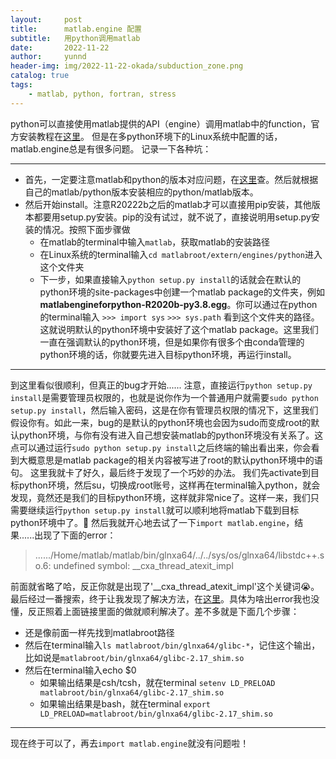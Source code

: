 ```yaml
---
layout:     post
title:      matlab.engine 配置
subtitle:   用python调用matlab
date:       2022-11-22
author:     yunnd
header-img: img/2022-11-22-okada/subduction_zone.png
catalog: true
tags:
    - matlab, python, fortran, stress 
---
```


python可以直接使用matlab提供的API（engine）调用matlab中的function，官方安装教程在[这里](https://www.mathworks.com/help/matlab/matlab_external/install-the-matlab-engine-for-python.html)。
但是在多python环境下的Linux系统中配置的话，matlab.engine总是有很多问题。
记录一下各种坑：

* * *
+ 首先，一定要注意matlab和python的版本对应问题，在[这里](https://www.mathworks.com/support/requirements/python-compatibility.html)查。然后就根据自己的matlab/python版本安装相应的python/matlab版本。
+ 然后开始install。注意R20222b之后的matlab才可以直接用pip安装，其他版本都要用setup.py安装。pip的没有试过，就不说了，直接说明用setup.py安装的情况。按照下面步骤做
    + 在matlab的terminal中输入`matlab`，获取matlab的安装路径
    + 在Linux系统的terminal输入`cd matlabroot/extern/engines/python`进入这个文件夹
    + 下一步，如果直接输入`python setup.py install`的话就会在默认的python环境的site-packages中创建一个matlab package的文件夹，例如**matlabengineforpython-R2020b-py3.8.egg**。你可以通过在python的terminal输入
      `>>> import sys` 
      `>>> sys.path` 
      看到这个文件夹的路径。这就说明默认的python环境中安装好了这个matlab package。这里我们一直在强调默认的python环境，但是如果你有很多个由conda管理的python环境的话，你就要先进入目标python环境，再运行install。

* * *

到这里看似很顺利，但真正的bug才开始......
注意，直接运行`python setup.py install`是需要管理员权限的，也就是说你作为一个普通用户就需要`sudo python setup.py install`，然后输入密码，这是在你有管理员权限的情况下，这里我们假设你有。如此一来，bug的是默认的python环境也会因为sudo而变成root的默认python环境，与你有没有进入自己想安装matlab的python环境没有关系了。这点可以通过运行`sudo python setup.py install`之后终端的输出看出来，你会看到大概意思是matlab package的相关内容被写进了root的默认python环境中的语句。
这里我就卡了好久，最后终于发现了一个巧妙的办法。
我们先activate到目标python环境，然后su，切换成root账号，这样再在terminal输入python，就会发现，竟然还是我们的目标python环境，这样就非常nice了。这样一来，我们只需要继续运行`python setup.py install`就可以顺利地将matlab下载到目标python环境中了。🎉
然后我就开心地去试了一下`import matlab.engine`，结果......出现了下面的error：
>....../Home/matlab/matlab/bin/glnxa64/../../sys/os/glnxa64/libstdc++.so.6: undefined symbol: __cxa_thread_atexit_impl

前面就省略了哈，反正你就是出现了'__cxa_thread_atexit_impl'这个关键词😭。最后经过一番搜索，终于让我发现了解决方法，在[这里](https://www.mathworks.com/matlabcentral/answers/868193-segmentation-fault-when-using-matlab-engine-with-rhel-or-centos-linux?s_tid=srchtitle)。具体为啥出error我也没懂，反正照着上面链接里面的做就顺利解决了。差不多就是下面几个步骤：
+ 还是像前面一样先找到matlabroot路径
+ 然后在terminal输入`ls matlabroot/bin/glnxa64/glibc-*`，记住这个输出，比如说是`matlabroot/bin/glnxa64/glibc-2.17_shim.so`
+ 然后在terminal输入echo $0
    + 如果输出结果是csh/tcsh，就在terminal
    `setenv LD_PRELOAD matlabroot/bin/glnxa64/glibc-2.17_shim.so`
    + 如果输出结果是bash，就在terminal
    `export LD_PRELOAD=matlabroot/bin/glnxa64/glibc-2.17_shim.so`

* * *
现在终于可以了，再去`import matlab.engine`就没有问题啦！
